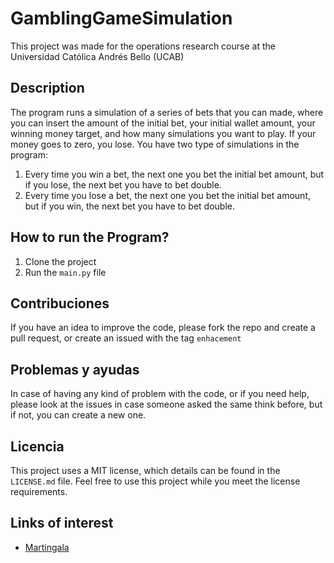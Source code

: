# GamblingGameSimulation
This project was made for the operations research course at the Universidad Católica Andrés Bello (UCAB)

## Description
The program runs a simulation of a series of bets that you can made, where you can insert the amount of the initial bet, your initial wallet amount, your winning money target, and how many simulations you want to play. If your money goes to zero, you lose. You have two type of simulations in the program:

1. Every time you win a bet, the next one you bet the initial bet amount, but if you lose, the next bet you have to bet double.
2. Every time you lose a bet, the next one you bet the initial bet amount, but if you win, the next bet you have to bet double.


## How to run the Program?
1. Clone the project
2. Run the `main.py` file


## Contribuciones
If you have an idea to improve the code, please fork the repo and create a pull request, or create an issued with the tag `enhacement`

## Problemas y ayudas
In case of having any kind of problem with the code, or if you need help, please look at the issues in case someone asked the same think before, but if not, you can create a new one.

## Licencia
This project uses a MIT license, which details can be found in the `LICENSE.md` file. Feel free to use this project while you meet the license requirements.

## Links of interest
* [Martingala](https://economipedia.com/definiciones/martingala.html#:~:text=La%20martingala%20es%20una%20estrategia,busca%20recuperar%20el%20capital%20perdido)

